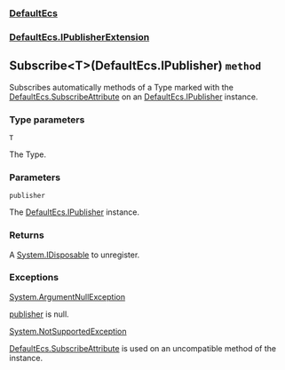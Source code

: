 ### [DefaultEcs](./DefaultEcs 'DefaultEcs')
### [DefaultEcs.IPublisherExtension](./DefaultEcs-IPublisherExtension 'DefaultEcs.IPublisherExtension')
## Subscribe&lt;T&gt;(DefaultEcs.IPublisher) `method`
Subscribes automatically methods of a Type marked with the [DefaultEcs.SubscribeAttribute](./DefaultEcs-SubscribeAttribute 'DefaultEcs.SubscribeAttribute') on an [DefaultEcs.IPublisher](./DefaultEcs-IPublisher 'DefaultEcs.IPublisher') instance.
### Type parameters

<a name='DefaultEcs-IPublisherExtension-Subscribe-T-(DefaultEcs-IPublisher)-T'></a>
`T`

The Type.
### Parameters

<a name='DefaultEcs-IPublisherExtension-Subscribe-T-(DefaultEcs-IPublisher)-publisher'></a>
`publisher`

The [DefaultEcs.IPublisher](./DefaultEcs-IPublisher 'DefaultEcs.IPublisher') instance.
### Returns
A [System.IDisposable](https://docs.microsoft.com/en-us/dotnet/api/System.IDisposable 'System.IDisposable') to unregister.
### Exceptions

[System.ArgumentNullException](https://docs.microsoft.com/en-us/dotnet/api/System.ArgumentNullException 'System.ArgumentNullException')

[publisher](#DefaultEcs-IPublisherExtension-Subscribe-T-(DefaultEcs-IPublisher)-publisher 'DefaultEcs.IPublisherExtension.Subscribe&lt;T&gt;(DefaultEcs.IPublisher).publisher') is null.

[System.NotSupportedException](https://docs.microsoft.com/en-us/dotnet/api/System.NotSupportedException 'System.NotSupportedException')

[DefaultEcs.SubscribeAttribute](./DefaultEcs-SubscribeAttribute 'DefaultEcs.SubscribeAttribute') is used on an uncompatible method of the instance.
